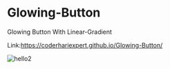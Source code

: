 # Glowing-Button

Glowing Button With Linear-Gradient

Link:https://coderhariexpert.github.io/Glowing-Button/


![hello2](https://user-images.githubusercontent.com/96340194/179162161-556c4cbc-6b5f-4054-a3d9-d0e6f6866f75.png)

